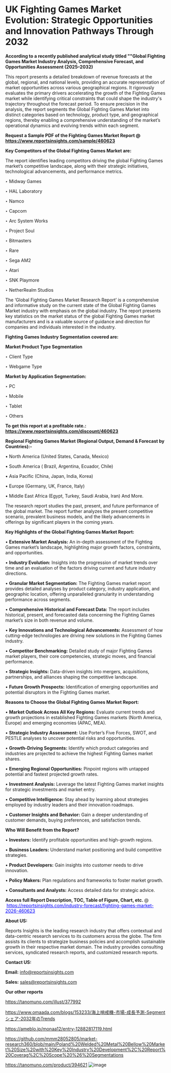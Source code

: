 # UK Fighting Games Market Evolution: Strategic Opportunities and Innovation Pathways Through 2032

<strong>According to a recently published analytical study titled ""Global Fighting Games Market Industry Analysis, Comprehensive Forecast, and Opportunities Assessment (2025–2032)</strong>

This report presents a detailed breakdown of revenue forecasts at the global, regional, and national levels, providing an accurate representation of market opportunities across various geographical regions. It rigorously evaluates the primary drivers accelerating the growth of the Fighting Games market while identifying critical constraints that could shape the industry's trajectory throughout the forecast period. To ensure precision in the analysis, the report segments the Global Fighting Games Market into distinct categories based on technology, product type, and geographical regions, thereby enabling a comprehensive understanding of the market’s operational dynamics and evolving trends within each segment.

<strong>Request a Sample PDF of the Fighting Games Market Report </strong><strong>@<a href=https://www.reportsinsights.com/sample/460623 style=color:#0000ff;> https://www.reportsinsights.com/sample/460623</a></strong></font>

<strong>Key Competitors of the Global Fighting Games Market are:</strong>

The report identifies leading competitors driving the global Fighting Games market’s competitive landscape, along with their strategic initiatives, technological advancements, and performance metrics.

‣ Midway Games

‣ HAL Laboratory

‣ Namco

‣ Capcom

‣ Arc System Works

‣ Project Soul

‣ Bitmasters

‣ Rare

‣ Sega AM2

‣ Atari

‣ SNK Playmore

‣ NetherRealm Studios

The ‘Global Fighting Games Market Research Report’ is a comprehensive and informative study on the current state of the Global Fighting Games Market industry with emphasis on the global industry. The report presents key statistics on the market status of the global Fighting Games market manufacturers and is a valuable source of guidance and direction for companies and individuals interested in the industry.

<strong>Fighting Games Industry Segmentation covered are:</strong>

<strong>Market Product Type Segmentation</strong>

‣ Client Type

‣ Webgame Type

<strong>Market by Application Segmentation:</strong>

‣ PC

‣ Mobile

‣ Tablet

‣ Others

<strong>To get this report at a profitable rate.: <a href=https://www.reportsinsights.com/discount/460623 style=color:#0000ff;>https://www.reportsinsights.com/discount/460623</a></strong></font>

<strong>Regional Fighting Games Market (Regional Output, Demand &amp; Forecast by Countries):-</strong>

• North America (United States, Canada, Mexico)

• South America ( Brazil, Argentina, Ecuador, Chile)

• Asia Pacific (China, Japan, India, Korea)

• Europe (Germany, UK, France, Italy)

• Middle East Africa (Egypt, Turkey, Saudi Arabia, Iran) And More.

The research report studies the past, present, and future performance of the global market. The report further analyzes the present competitive scenario, prevalent business models, and the likely advancements in offerings by significant players in the coming years.

<strong>Key Highlights of the Global Fighting Games Market Report:</strong>

• <strong>Extensive Market Analysis:</strong> An in-depth assessment of the Fighting Games market’s landscape, highlighting major growth factors, constraints, and opportunities.

• <strong>Industry Evolution:</strong> Insights into the progression of market trends over time and an evaluation of the factors driving current and future industry directions.

• <strong>Granular Market Segmentation:</strong> The Fighting Games market report provides detailed analyses by product category, industry application, and geographic location, offering unparalleled granularity in understanding performance across segments.

• <strong>Comprehensive Historical and Forecast Data:</strong> The report includes historical, present, and forecasted data concerning the Fighting Games market’s size in both revenue and volume.

• <strong>Key Innovations and Technological Advancements:</strong> Assessment of how cutting-edge technologies are driving new solutions in the Fighting Games industry.

• <strong>Competitor Benchmarking:</strong> Detailed study of major Fighting Games market players, their core competencies, strategic moves, and financial performance.

• <strong>Strategic Insights:</strong> Data-driven insights into mergers, acquisitions, partnerships, and alliances shaping the competitive landscape.

• <strong>Future Growth Prospects:</strong> Identification of emerging opportunities and potential disruptors in the Fighting Games market.

<strong>Reasons to Choose the Global Fighting Games Market Report:</strong>

• <strong>Market Outlook Across All Key Regions:</strong> Evaluate current trends and growth projections in established Fighting Games markets (North America, Europe) and emerging economies (APAC, MEA).

• <strong>Strategic Industry Assessment:</strong> Use Porter’s Five Forces, SWOT, and PESTLE analyses to uncover potential risks and opportunities.

• <strong>Growth-Driving Segments:</strong> Identify which product categories and industries are projected to achieve the highest Fighting Games market shares.

• <strong>Emerging Regional Opportunities:</strong> Pinpoint regions with untapped potential and fastest projected growth rates.

• <strong>Investment Analysis:</strong> Leverage the latest Fighting Games market insights for strategic investments and market entry.

• <strong>Competitive Intelligence:</strong> Stay ahead by learning about strategies employed by industry leaders and their innovation roadmaps.

• <strong>Customer Insights and Behavior:</strong> Gain a deeper understanding of customer demands, buying preferences, and satisfaction trends.

<strong>Who Will Benefit from the Report?</strong>

• <strong>Investors:</strong> Identify profitable opportunities and high-growth regions.

• <strong>Business Leaders:</strong> Understand market positioning and build competitive strategies.

• <strong>Product Developers:</strong> Gain insights into customer needs to drive innovation.

• <strong>Policy Makers:</strong> Plan regulations and frameworks to foster market growth.

• <strong>Consultants and Analysts:</strong> Access detailed data for strategic advice.
</ul>
<strong>Access full Report Description, TOC, Table of Figure, Chart, etc. </strong>@  <a href=https://reportsinsights.com/industry-forecast/fighting-games-market-2026-460623 style=color:#0000ff;>https://reportsinsights.com/industry-forecast/fighting-games-market-2026-460623</a></font>

<strong><strong>About US</strong>:</strong>

Reports Insights is the leading research industry that offers contextual and data-centric research services to its customers across the globe. The firm assists its clients to strategize business policies and accomplish sustainable growth in their respective market domain. The industry provides consulting services, syndicated research reports, and customized research reports.

<strong>Contact US:</strong>

<p class=""""><b>Email:</b> <a href=mailto:info@reportsinsights.com>info@reportsinsights.com</a></p>
<p class=""""><b>Sales:</b> <a href=mailto:sales@reportsinsights.com>sales@reportsinsights.com</a></p>

<strong>Our other reports</strong>

<a href=https://tanomuno.com/illust/377992>https://tanomuno.com/illust/377992</a>

<a href=https://www.omaada.com/blogs/153233/海上哨戒機-市場-成長予測-Segmentシェア-2032年のTrends>https://www.omaada.com/blogs/153233/海上哨戒機-市場-成長予測-Segmentシェア-2032年のTrends</a>

<a href=https://ameblo.jp/monaa12/entry-12882817119.html>https://ameblo.jp/monaa12/entry-12882817119.html</a>

<a href=https://github.com/mmm28052805/market-research360/blob/main/Poland%20Welded%20Metal%20Bellow%20Market%20Size%20with%20Key%20Industry%20Development%2C%20Report%20Coverag%2C%20Scope%20%26%20Segmentations>https://github.com/mmm28052805/market-research360/blob/main/Poland%20Welded%20Metal%20Bellow%20Market%20Size%20with%20Key%20Industry%20Development%2C%20Report%20Coverag%2C%20Scope%20%26%20Segmentations</a>

<a href=https://tanomuno.com/product/394621>https://tanomuno.com/product/394621</a>
![image](https://github.com/user-attachments/assets/889e8d37-8595-49c3-abde-ffbc5931fa10)

